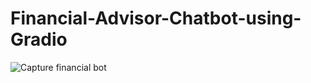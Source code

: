 # Financial-Advisor-Chatbot-using-Gradio
![Capture financial bot](https://github.com/nilosreesengupta6/Financial-Advisor-Chatbot-using-Gradio/assets/72297888/740195f1-aff5-4348-b69c-39a0151147d5)
